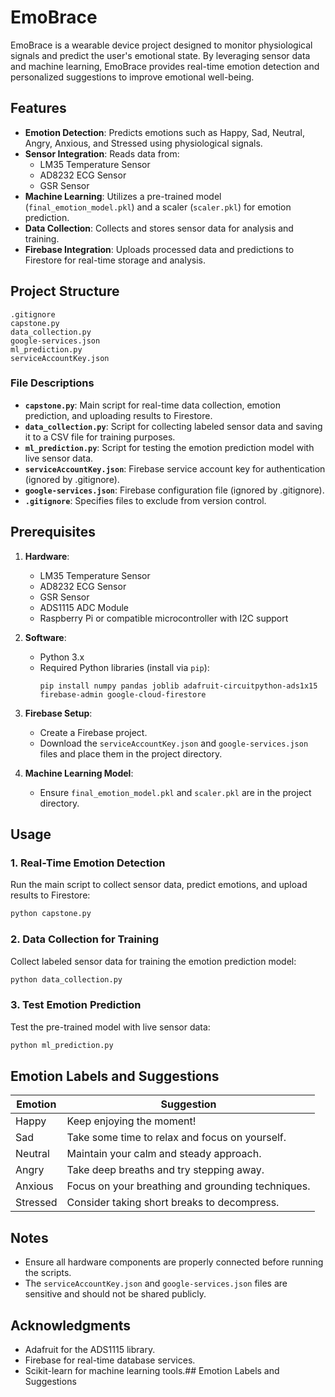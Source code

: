 # EmoBrace

EmoBrace is a wearable device project designed to monitor physiological signals and predict the user's emotional state. By leveraging sensor data and machine learning, EmoBrace provides real-time emotion detection and personalized suggestions to improve emotional well-being.

## Features

- **Emotion Detection**: Predicts emotions such as Happy, Sad, Neutral, Angry, Anxious, and Stressed using physiological signals.
- **Sensor Integration**: Reads data from:
  - LM35 Temperature Sensor
  - AD8232 ECG Sensor
  - GSR Sensor
- **Machine Learning**: Utilizes a pre-trained model (`final_emotion_model.pkl`) and a scaler (`scaler.pkl`) for emotion prediction.
- **Data Collection**: Collects and stores sensor data for analysis and training.
- **Firebase Integration**: Uploads processed data and predictions to Firestore for real-time storage and analysis.

## Project Structure

```
.gitignore
capstone.py
data_collection.py
google-services.json
ml_prediction.py
serviceAccountKey.json
```

### File Descriptions

- **`capstone.py`**: Main script for real-time data collection, emotion prediction, and uploading results to Firestore.
- **`data_collection.py`**: Script for collecting labeled sensor data and saving it to a CSV file for training purposes.
- **`ml_prediction.py`**: Script for testing the emotion prediction model with live sensor data.
- **`serviceAccountKey.json`**: Firebase service account key for authentication (ignored by .gitignore).
- **`google-services.json`**: Firebase configuration file (ignored by .gitignore).
- **`.gitignore`**: Specifies files to exclude from version control.

## Prerequisites

1. **Hardware**:
   - LM35 Temperature Sensor
   - AD8232 ECG Sensor
   - GSR Sensor
   - ADS1115 ADC Module
   - Raspberry Pi or compatible microcontroller with I2C support

2. **Software**:
   - Python 3.x
   - Required Python libraries (install via `pip`):
     ```
     pip install numpy pandas joblib adafruit-circuitpython-ads1x15 firebase-admin google-cloud-firestore
     ```

3. **Firebase Setup**:
   - Create a Firebase project.
   - Download the `serviceAccountKey.json` and `google-services.json` files and place them in the project directory.

4. **Machine Learning Model**:
   - Ensure `final_emotion_model.pkl` and `scaler.pkl` are in the project directory.

## Usage

### 1. Real-Time Emotion Detection
Run the main script to collect sensor data, predict emotions, and upload results to Firestore:
```bash
python capstone.py
```

### 2. Data Collection for Training
Collect labeled sensor data for training the emotion prediction model:
```bash
python data_collection.py
```

### 3. Test Emotion Prediction
Test the pre-trained model with live sensor data:
```bash
python ml_prediction.py
```

## Emotion Labels and Suggestions

| Emotion   | Suggestion                                      |
|-----------|------------------------------------------------|
| Happy     | Keep enjoying the moment!                      |
| Sad       | Take some time to relax and focus on yourself. |
| Neutral   | Maintain your calm and steady approach.        |
| Angry     | Take deep breaths and try stepping away.       |
| Anxious   | Focus on your breathing and grounding techniques. |
| Stressed  | Consider taking short breaks to decompress.    |

## Notes

- Ensure all hardware components are properly connected before running the scripts.
- The `serviceAccountKey.json` and `google-services.json` files are sensitive and should not be shared publicly.

## Acknowledgments

- Adafruit for the ADS1115 library.
- Firebase for real-time database services.
- Scikit-learn for machine learning tools.## Emotion Labels and Suggestions

